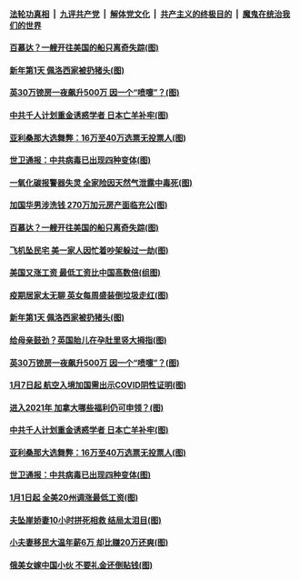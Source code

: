 ####  [法轮功真相](../../../../basic/blob/master/README.md?t=01041301) &nbsp;|&nbsp; [九评共产党](../../../../9ping.md/blob/master/README.md?t=01041301) &nbsp;|&nbsp; [解体党文化](../../../../jtdwh.md/blob/master/README.md?t=01041301)  &nbsp;|&nbsp; [共产主义的终极目的](../../../../gczydzjmd.md/blob/master/README.md?t=01041301) &nbsp;|&nbsp; [魔鬼在统治我们的世界](../../../../mgztzwmdsj.md/blob/master/README.md?t=01041301) 

#### [百慕达？一艘开往美国的船只离奇失踪(图)](../pages/p3/957969.md?t=01041301) 

#### [新年第1天 佩洛西家被扔猪头(图)](../pages/p3/957891.md?t=01041301) 

#### [英30万镑房一夜飙升500万 因一个“喷嚏”？(图)](../pages/p3/957872.md?t=01041301) 

#### [中共千人计划重金诱惑学者 日本亡羊补牢(图)](../pages/p3/957807.md?t=01041301) 

#### [亚利桑那大选舞弊：16万至40万选票无投票人(图)](../pages/p3/957808.md?t=01041301) 

#### [世卫通报：中共病毒已出现四种变体(图)](../pages/p3/957800.md?t=01041301) 

#### [一氧化碳报警器失灵 全家险因天然气泄露中毒死(图)](../pages/p3/957984.md?t=01041301) 

#### [加国华男涉洗钱 270万加元房产面临充公(图)](../pages/p3/957975.md?t=01041301) 

#### [百慕达？一艘开往美国的船只离奇失踪(图)](../pages/p3/957969.md?t=01041301) 

#### [飞机坠民宅 美一家人因忙着吵架躲过一劫(图)](../pages/p3/957972.md?t=01041301) 

#### [美国又涨工资 最低工资比中国高数倍(组图)](../pages/p3/957964.md?t=01041301) 

#### [疫期居家太无聊 英女每周盛装倒垃圾走红(图)](../pages/p3/957948.md?t=01041301) 

#### [新年第1天 佩洛西家被扔猪头(图)](../pages/p3/957891.md?t=01041301) 

#### [给母亲鼓劲？英国胎儿在孕肚里竖大拇指(图)](../pages/p3/957874.md?t=01041301) 

#### [英30万镑房一夜飙升500万 因一个“喷嚏”？(图)](../pages/p3/957872.md?t=01041301) 

#### [1月7日起 航空入境加国需出示COVID阴性证明(图)](../pages/p3/957869.md?t=01041301) 

#### [进入2021年 加拿大哪些福利仍可申领？(图)](../pages/p3/957866.md?t=01041301) 

#### [中共千人计划重金诱惑学者 日本亡羊补牢(图)](../pages/p3/957807.md?t=01041301) 

#### [亚利桑那大选舞弊：16万至40万选票无投票人(图)](../pages/p3/957808.md?t=01041301) 

#### [世卫通报：中共病毒已出现四种变体(图)](../pages/p3/957800.md?t=01041301) 


#### [1月1日起 全美20州调涨最低工资(图)](../pages/p3/957791.md?t=01041301) 


#### [夫坠崖娇妻10小时拼死相救 结局太泪目(图)](../pages/p3/957761.md?t=01041301) 

#### [小夫妻移民大温年薪6万 却比赚20万还爽(图)](../pages/p3/957677.md?t=01041301) 

#### [俄美女嫁中国小伙 不要礼金还倒贴钱(图)](../pages/p3/957662.md?t=01041301) 

